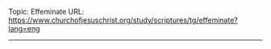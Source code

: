 Topic: Effeminate
URL: https://www.churchofjesuschrist.org/study/scriptures/tg/effeminate?lang=eng

---

